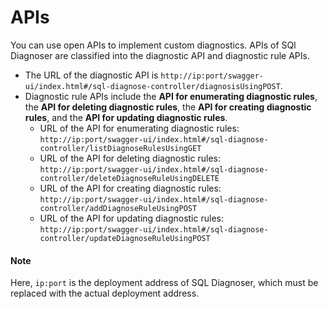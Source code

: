 # APIs

You can use open APIs to implement custom diagnostics. APIs of SQl Diagnoser are classified into the diagnostic API and diagnostic rule APIs.

* The URL of the diagnostic API is `http://ip:port/swagger-ui/index.html#/sql-diagnose-controller/diagnosisUsingPOST`.
* Diagnostic rule APIs include the **API for enumerating diagnostic rules**, the **API for deleting diagnostic rules**, the **API for creating diagnostic rules**, and the **API for updating diagnostic rules**.
   * URL of the API for enumerating diagnostic rules: `http://ip:port/swagger-ui/index.html#/sql-diagnose-controller/listDiagnoseRulesUsingGET`
   * URL of the API for deleting diagnostic rules: `http://ip:port/swagger-ui/index.html#/sql-diagnose-controller/deleteDiagnoseRuleUsingDELETE`
   * URL of the API for creating diagnostic rules: `http://ip:port/swagger-ui/index.html#/sql-diagnose-controller/addDiagnoseRuleUsingPOST`
   * URL of the API for updating diagnostic rules: `http://ip:port/swagger-ui/index.html#/sql-diagnose-controller/updateDiagnoseRuleUsingPOST`

<main id="notice" type='explain'>
  <h4>Note</h4>
  <p>Here, <code>ip:port</code> is the deployment address of SQL Diagnoser, which must be replaced with the actual deployment address. </p>
</main>
